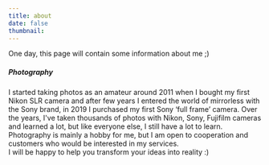 ```yaml
---
title: about
date: false
thumbnail:
---
```

One day, this page will contain some information about me ;)

<H5>Photography</H5>
I started taking photos as an amateur around 2011 when I bought my first Nikon SLR camera and after few years I  entered the world of mirrorless with the Sony brand, in 2019 I purchased my first Sony ‘full frame’ camera.
Over the years, I've taken thousands of photos with Nikon, Sony, Fujifilm cameras and learned a lot, but like everyone else, I still have a lot to learn.<br>
Photography is mainly a hobby for me, but I am open to cooperation and customers who would be interested in my services.<br>
I will be happy to help you transform your ideas into reality :)